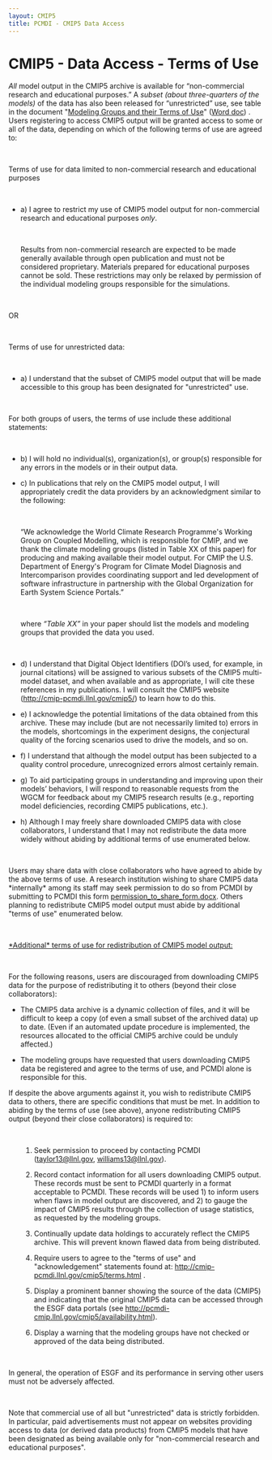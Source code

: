 ```yaml
---
layout: CMIP5
title: PCMDI - CMIP5 Data Access
---
```


# CMIP5 - Data Access - Terms of Use

<div id="main_container">
    <div id="main_text_area">
        <p>     
            <i>All</i> model output in the CMIP5 archive is available for “non-commercial research and educational purposes.”  A <i> subset (about three-quarters of the models) </i> of the data has also been released for “unrestricted” use, see table in the document "<a href="availability.html">Modeling Groups and their Terms of Use</a>" (<a href="docs/CMIP5_modeling_groups.docx">Word doc</a>) .  Users registering to access CMIP5 output will be granted access to some or all of the data, depending on which of the following terms of use are agreed to: 
        </p>
        <br>
        <p>Terms of use for data limited to non-commercial research and educational purposes</p>
        <br>
        <ul>
            <li>
                <p>
                    a) I agree to restrict my use of CMIP5 model output <span class="red">for non-commercial research and educational purposes <i>only</i></span>. 
                </p>
                <br>
                <p> 
                    Results from non-commercial research are expected to be made 
                    generally available through open publication and must not be 
                    considered proprietary.  Materials prepared for educational purposes 
                    cannot be sold.  These restrictions may only be relaxed by permission 
                    of the individual modeling groups responsible for the simulations.
                </p>
            </li>
        </ul>
        <br>
        <p>OR</p>
        <br>
        <p>Terms of use for unrestricted data:</p>
        <br>
        <ul>
            <li>
                <p>
                    a) I understand that the subset of CMIP5 model output that will be made accessible to this group has been designated <span class="red">for "unrestricted" use</span>. 
                </p>
            </li>
        </ul>
        <br>
        <p>  For both groups of users, the terms of use include these additional statements: </p>
        <br>
        <ul>
            <li>
                <p>
                    b) I will hold no individual(s), organization(s), or group(s) responsible for any errors in the models or in their output data.
                </p>
            </li>
            <li>
                <p>
                    c) In publications that rely on the CMIP5 model output, I will appropriately credit the data providers by an acknowledgment similar to the following: 
                </p>
                <br>
                <p class="indent">  
                    “We acknowledge the World Climate Research Programme's Working Group on Coupled Modelling, which is responsible for CMIP, and we thank the climate modeling groups (listed in Table XX of this paper) for producing and making available their model output.  For CMIP the U.S. Department of Energy's Program for Climate Model Diagnosis and Intercomparison provides coordinating support and led development of software infrastructure in partnership with the Global Organization for Earth System Science Portals.”
                </p>
                <br>
                <p>  
                    where <em>“Table XX”</em> in your paper should list the models and modeling groups that provided the data you used.
                </p>
                <br>
            </li>
        </ul>
        <ul>
            <li>
                <p>
                    d) I understand that Digital Object Identifiers (DOI’s used, for example, in  journal citations) will be assigned to various subsets of the CMIP5 multi-model dataset, and when available and as appropriate, I will cite these references in my publications.  I will consult the CMIP5 website (<a href="http://cmip-pcmdi.llnl.gov/cmip5/">http://cmip-pcmdi.llnl.gov/cmip5/</a>) to learn how to do this. 
                </p>
            </li>
            <li>
                <p>
                    e) I acknowledge the potential limitations of the data obtained from this archive. These may include (but are not necessarily limited to) errors in the models, shortcomings in the experiment designs, the conjectural quality of the forcing scenarios used to drive the models, and so on.
                </p>
            </li>
            <li>
                <p>
                    f) I understand that although the model output has been subjected to a quality control procedure, unrecognized errors almost certainly remain.  
                </p>
            </li>
            <li>
                <p>
                    g) To aid participating groups in understanding and improving upon their models’ behaviors, I will respond to reasonable requests from the WGCM for feedback about my CMIP5 research results (e.g., reporting model deficiencies, recording CMIP5 publications, etc.).
                </p>
            </li>
            <li>
                <p>
                    h) Although I may freely share downloaded CMIP5 data with close collaborators, I understand that I may not redistribute the data more widely without abiding by additional terms of use enumerated below.
                </p>
            </li>
        </ul>
        <br>
        <p>
            Users may share data with close collaborators who have agreed to abide by the above terms of use.  A research institution wishing to share CMIP5 data *internally* among its staff may seek permission to do so from PCMDI by submitting to PCMDI this form <a href="docs/permission_to_share_form.docx">permission_to_share_form.docx</a>.  Others planning to redistribute CMIP5 model output must abide by additional "terms of use" enumerated below.
        </p>
        <br>
        <p><u>  *Additional* terms of use for redistribution of CMIP5 model output: </u> </p>
        <br>
        <p>
            For the following reasons, users are discouraged from downloading CMIP5 data for the purpose of redistributing it to others (beyond     their close collaborators):
        </p>
        <ul>
            <li>
                <p>The CMIP5 data archive is a dynamic collection of files, and it will be difficult to keep a copy (of even a small subset of the archived data) up to date. (Even if an automated update procedure is implemented, the resources allocated to the official CMIP5 archive could be unduly affected.)  </p>
            </li>
            <li>
                <p>
                    The modeling groups have requested that users downloading CMIP5 data be registered and agree to the terms of use, and PCMDI alone is responsible for this.
                </p>
            </li>
        </ul>
        <p>
            If despite the above arguments against it, you wish to redistribute CMIP5 data to others, there are specific conditions that must be     met.  In addition to abiding by the terms of use (see above), anyone redistributing CMIP5 output (beyond their close collaborators) is required to:
        </p>
        <br>
        <div style="margin-left:20pt">
            <ol>
                <li>
                    <p>
                        Seek permission to proceed by contacting PCMDI (<a href="mailto:taylor13@llnl.gov">taylor13@llnl.gov</a>, <a href="mailto:williams13@llnl.gov">williams13@llnl.gov</a>).
                    </p>
                </li>
                <li>
                    <p>
                        Record contact information for all users downloading CMIP5 output.  These records must be sent to PCMDI quarterly in a format     acceptable to PCMDI.  These records will be used 1) to inform users when flaws in model output are discovered, and 2)  to gauge the impact of CMIP5 results through the collection of usage statistics, as requested by the modeling groups.
                    </p>
                </li>
                <li>
                    <p>
                        Continually update data holdings to accurately reflect the CMIP5 archive.  This will prevent known flawed data from being distributed.  
                    </p>
                </li>
                <li>
                    <p>
                        Require users to agree to the "terms of use" and "acknowledgement" statements found at:  <a href="http://cmip-pcmdi.llnl.gov/cmip5/terms.html">http://cmip-pcmdi.llnl.gov/cmip5/terms.html</a> . 
                    </p>
                </li>
                <li>
                    <p>
                        Display a prominent banner showing the source of the data (CMIP5) and indicating that the original CMIP5 data can be accessed through the ESGF data portals (see <a href="http://pcmdi-cmip.llnl.gov/cmip5/availability.html">http://pcmdi-cmip.llnl.gov/cmip5/availability.html</a>). 
                    </p>
                </li>
                <li>
                    <p>
                        Display a warning that the modeling groups have not checked or approved of the data being distributed.
                    </p>
                </li>
                <!-- <li><p>
                    </p></li>  -->
            </ol>
        </div>
        <br>
        <p> 
            In general, the operation of ESGF and its performance in serving other users must not be adversely affected.
        </p>
        <br>
        <p> 
            Note that commercial use of all but "unrestricted" data is strictly forbidden.  In particular, paid advertisements must not appear on websites providing access to data (or derived data products) from CMIP5 models that have been designated as being available only for "non-commercial research and educational purposes".
        </p>
        <br>
        <br>
        <div class="bar">   </div>
        <br>
        <br> 
        <br>
    </div>
    <!--  id="main_text_area" -->
</div>